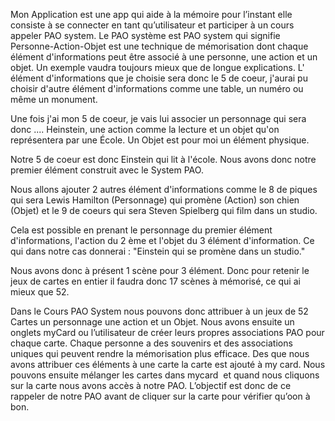 Mon Application est une app qui aide à la mémoire pour l’instant elle consiste à se connecter en tant qu’utilisateur et participer à un cours appeler PAO system. Le PAO système est PAO system qui signifie Personne-Action-Objet est une technique de mémorisation dont chaque élément d'informations peut être associé à une personne, une action et un objet. Un exemple vaudra toujours mieux que de longue explications. L' élément d'informations que je choisie sera donc le 5 de coeur, j'aurai pu choisir d'autre élément d'informations comme une table, un numéro ou même un monument. 

Une fois j'ai mon 5 de coeur, je vais lui associer un personnage qui sera donc .... Heinstein, une action comme la lecture et un objet qu'on représentera par une École. Un Objet est pour moi un élément physique.

Notre 5 de coeur est donc Einstein qui lit à l'école. Nous avons donc notre premier élément construit avec le System PAO.

Nous allons ajouter 2 autres élément d'informations comme le 8 de piques qui sera Lewis Hamilton (Personnage) qui promène (Action) son chien (Objet) et le 9 de coeurs qui sera Steven Spielberg qui film dans un studio.

Cela est possible en prenant le personnage du premier élément d'informations, l'action du 2 ème et l'objet du 3 élément d'information. Ce qui dans notre cas donnerai : "Einstein qui se promène dans un studio."

Nous avons donc à présent 1 scène pour 3 élément. Donc pour retenir le jeux de cartes en entier il faudra donc 17 scènes à mémorisé, ce qui ai mieux que 52. 

  

Dans le Cours PAO System nous pouvons donc attribuer à un jeux de 52 Cartes un personnage une action et un Objet. Nous avons ensuite un onglets myCard ou l’utilisateur de créer leurs propres associations PAO pour chaque carte. Chaque personne a des souvenirs et des associations uniques qui peuvent rendre la mémorisation plus efficace. Des que nous avons attribuer ces éléments à une carte la carte est ajouté à my card. Nous pouvons ensuite mélanger les cartes dans mycard  et quand nous cliquons sur la carte nous avons accès à notre PAO. L’objectif est donc de ce rappeler de notre PAO avant de cliquer sur la carte pour vérifier qu’oon à bon.  
